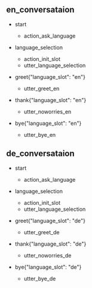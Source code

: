 ## en_conversataion
* start
  - action_ask_language

* language_selection
  - action_init_slot
  - utter_language_selection

* greet{"language_slot": "en"}
  - utter_greet_en

* thank{"language_slot": "en"}
  - utter_noworries_en

* bye{"language_slot": "en"}
  - utter_bye_en

## de_conversataion
* start
  - action_ask_language

* language_selection
  - action_init_slot
  - utter_language_selection

* greet{"language_slot": "de"}
  - utter_greet_de

* thank{"language_slot": "de"}
  - utter_noworries_de
  
* bye{"language_slot": "de"}
  - utter_bye_de
